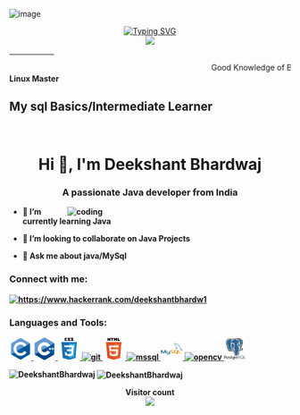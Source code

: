 ![image](https://user-images.githubusercontent.com/93893639/202850203-f7fcfc31-a646-441a-8061-bbfc31657586.png)


<p align="center">
<a href="https://github.com/DeekshantBhardwaj">
    <img src="https://readme-typing-svg.demolab.com?font=Algerian&size=20&duration=2000&color=000fff&pause=100&multiline=true&width=600&height=100&lines=Deekshant+Bhardwaj;Java+ Developer+My+SQL+Linux Master" alt="Typing SVG" />
</a>
<br/>
    <a href="https://github.com/DeekshantBhardwaj">
    <img src="https://github-stats-alpha.vercel.app/api?username=DeekshantBhardwaj&cc=22272e&tc=ffff0f&ic=00fff0&bc=#00ff00">
</a>
<hr width="80px" height="40px" color="red" />
<marquee>Good Knowledge of Bash<br></marquee>
<b>Linux Master<b><br>
  <h2> My sql Basics/Intermediate Learner</h2><br>


<h1 align="center">Hi 👋, I'm Deekshant Bhardwaj</h1>
<h3 align="center">A passionate Java developer from India</h3>
<img align="right" alt="coding" width="400" src="https://media.tenor.com/y2JXkY1pXkwAAAAM/cat-computer.gif">








- 🌱 I’m currently learning **Java**

- 👯 I’m looking to collaborate on **Java Projects**

- 💬 Ask me about **java/MySql**

<h3 align="left">Connect with me:</h3>
<p align="left">

 


<a href="https://www.hackerrank.com/deekshantbhardw1" target="blank"><img align="center" src="https://raw.githubusercontent.com/rahuldkjain/github-profile-readme-generator/master/src/images/icons/Social/hackerrank.svg" alt="https://www.hackerrank.com/deekshantbhardw1" height="30" width="40" /></a>



<h3 align="left">Languages and Tools:</h3>
<p align="left"> <a href="https://www.cprogramming.com/" target="_blank" rel="noreferrer"> <img src="https://raw.githubusercontent.com/devicons/devicon/master/icons/c/c-original.svg" alt="c" width="40" height="40"/> </a> <a href="https://www.w3schools.com/cpp/" target="_blank" rel="noreferrer"> <img src="https://raw.githubusercontent.com/devicons/devicon/master/icons/cplusplus/cplusplus-original.svg" alt="cplusplus" width="40" height="40"/> </a> <a href="https://www.w3schools.com/css/" target="_blank" rel="noreferrer"> <img src="https://raw.githubusercontent.com/devicons/devicon/master/icons/css3/css3-original-wordmark.svg" alt="css3" width="40" height="40"/> </a> <a href="https://git-scm.com/" target="_blank" rel="noreferrer"> <img src="https://www.vectorlogo.zone/logos/git-scm/git-scm-icon.svg" alt="git" width="40" height="40"/> </a> <a href="https://www.w3.org/html/" target="_blank" rel="noreferrer"> <img src="https://raw.githubusercontent.com/devicons/devicon/master/icons/html5/html5-original-wordmark.svg" alt="html5" width="40" height="40"/> </a> <a href="https://www.microsoft.com/en-us/sql-server" target="_blank" rel="noreferrer"> <img src="https://www.svgrepo.com/show/303229/microsoft-sql-server-logo.svg" alt="mssql" width="40" height="40"/> </a> <a href="https://www.mysql.com/" target="_blank" rel="noreferrer"> <img src="https://raw.githubusercontent.com/devicons/devicon/master/icons/mysql/mysql-original-wordmark.svg" alt="mysql" width="40" height="40"/> </a> <a href="https://opencv.org/" target="_blank" rel="noreferrer"> <img src="https://www.vectorlogo.zone/logos/opencv/opencv-icon.svg" alt="opencv" width="40" height="40"/> </a> <a href="https://www.postgresql.org" target="_blank" rel="noreferrer"> <img src="https://raw.githubusercontent.com/devicons/devicon/master/icons/postgresql/postgresql-original-wordmark.svg" alt="postgresql" width="40" height="40"/> </a> </p>
<p><img align="left" src="https://github-readme-stats.vercel.app/api/top-langs?username=DeekshantBhardwaj&show_icons=true&locale=en&layout=compact" alt="DeekshantBhardwaj" /></p>

<p>&nbsp;<img align="center" src="https://github-readme-stats.vercel.app/api?username=DeekshantBhardwaj&show_icons=true&locale=en" alt="DeekshantBhardwaj" /></p>



<p align="center"> 
  Visitor count<br>
  <img src="https://profile-counter.glitch.me/DeekshantBhardwaj/count.svg" />
</p>






